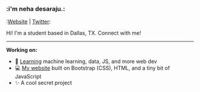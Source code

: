### :i'm neha desaraju.:

:[Website](https://estaudere.github.io) | [Twitter](https://twitter.com/nehadesaraju):

Hi! I'm a student based in Dallas, TX. Connect with me!

---

**Working on:**
- 🧠 [Learning](https://github.com/estaudere/learning) machine learning, data, JS, and more web dev
- 💻 [My website](https://github.com/estaudere/estaudere.github.io) built on Bootstrap (CSS), HTML, and a tiny bit of JavaScript
- ✨ A cool secret project
